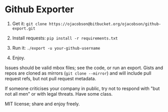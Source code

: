 # Github Exporter

1. Get it: `git clone https://ojacobson@bitbucket.org/ojacobson/github-export.git`

2. Install requests: `pip install -r requirements.txt`

3. Run it: `./export -u your-github-username`

4. Enjoy.

Issues should be valid mbox files; see the code, or run an export. Gists and
repos are cloned as mirrors (`git clone --mirror`) and will include pull
request refs, but not pull request metadata.

If someone criticises your company in public, try not to respond with "but
not all men" or with legal threats. Have some class.

MIT license; share and enjoy freely.
